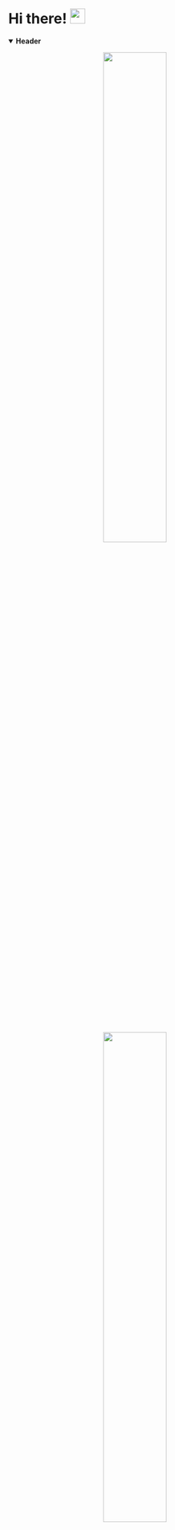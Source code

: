 # Hi there! <img src="https://raw.githubusercontent.com/MartinHeinz/MartinHeinz/master/wave.gif" width="30px">

<details open> <!-- Logo -->
  <summary>
    <b>
      Header
    </b>
  </summary>

  <p align="center">
    <img height="50%" width="auto" playbackrate="2.0" src="https://steamuserimages-a.akamaihd.net/ugc/1014941863325372528/1C8FEAB0D57AF71E5FAD7F2A62828144E278DF92/?imw=5000&imh=5000&ima=fit&impolicy=Letterbox&imcolor=%23000000&letterbox=false"/>
    <img height="50%" width="auto" src="https://steamuserimages-a.akamaihd.net/ugc/1014941863325376212/366D92BE622176D1EF9CD4E9853016FBDCC0528B/?imw=5000&imh=5000&ima=fit&impolicy=Letterbox&imcolor=%23000000&letterbox=false"/>
  </p>
</details>

##       📊 GitHub:

<details open> <!-- GitHub Stats -->
  <summary>
    <b>
      &#x1f4c8; GitHub Stats:
    </b>
  </summary>
  <!-- 
  &theme=radical&border_radius=15&hide_border=true
  theme: radical or tokyonight 
  https://github.com/anuraghazra/github-readme-stats/blob/master/themes/README.md
  -->
  <p align="center">
    <img height="50%" width="auto" src ="https://github-readme-stats.vercel.app/api?username=t0w0ru&include_all_commits=true&count_private=true&show_icons=true&theme=radical&border_radius=15&hide_border=true&bg_color=FFFFFF00"/>
    <img height="100%" width="auto" src ="https://github-readme-stats.vercel.app/api/top-langs/?username=t0w0ru&theme=radical&border_radius=15&hide_border=true&hide=makefile&langs_count=3&bg_color=FFFFFF00"/>
  </p>
  
  <p align="center">
    <img src ="https://github-readme-streak-stats.herokuapp.com?user=t0w0ru&theme=radical&border_radius=15&hide_border=true&background=FFFFFF00">
  </p>
  <!-- displays a repository
  ![Repo Card](https://github-readme-stats.vercel.app/api/pin/?username=t0w0ru&repo=mct_discord_led&show_owner=false&theme=radical&border_radius=15&hide_border=true)
  -->
</details>


<details open> <!-- Projects/Contributions -->
  <summary>
    <b>
      📂 Some Projects I worked on:
    </b>
  </summary>
  <!-- ## 📂 Some Projects I worked on: -->
  <p align="center">
    <img height="auto" width="auto" src="https://github-readme-stats.vercel.app/api/pin/?username=t0w0ru&repo=MCT-Discordbot-controlled-LEDs&show_owner=false&theme=radical&border_radius=15&hide_border=true">
    <img height="auto" width="auto" src="https://github-readme-stats.vercel.app/api/pin/?username=microsoft&repo=Microsoft365DSC&show_owner=false&theme=radical&border_radius=15&hide_border=true">
  </p>
  <p align="center">
    <img height="50%" width="auto" src="https://github-readme-stats.vercel.app/api/pin/?username=t0w0ru&repo=mon&show_owner=false&theme=radical&border_radius=15&hide_border=true">
    <img height="50%" width="auto" src="https://github-readme-stats.vercel.app/api/pin/?username=t0w0ru&repo=largescaleitandcloudcomputing&show_owner=false&theme=radical&border_radius=15&hide_border=true">
  </p>
</details>

##       ⚙ Applications and Data:
<details>
  <summary>
    <i>
      Programming Languages:
    </i>
  </summary>
  
  | Programming Languages |
  | :-- |
  | <img height="18" width="18" src="https://cdn.jsdelivr.net/npm/simple-icons@v7/icons/angelscript.svg" /> AngelScript |
  | <img height="18" width="18" src="https://cdn.jsdelivr.net/npm/simple-icons@v7/icons/c.svg" /> Objective-C |
  | <img height="18" width="18" src="https://cdn.jsdelivr.net/npm/simple-icons@v7/icons/csharp.svg" /> C# |
  | <img height="18" width="18" src="https://cdn.jsdelivr.net/npm/simple-icons@v7/icons/cplusplus.svg" /> C++ |
  | <img height="18" width="18" src="https://cdn.jsdelivr.net/npm/simple-icons@v7/icons/chaiscript.svg" /> ChaiScript |
  | <img height="18" width="18" src="https://cdn.jsdelivr.net/npm/simple-icons@v6/icons/java.svg" /> Java |
  | <img height="18" width="18" src="https://cdn.jsdelivr.net/npm/simple-icons@v7/icons/javascript.svg" /> JavaScript |
  | <img height="18" width="18" src="https://cdn.jsdelivr.net/npm/simple-icons@v7/icons/lua.svg" /> Lua |
  | <img height="18" width="18" src="https://cdn.jsdelivr.net/npm/simple-icons@v7/icons/dotnet.svg" /> .NET |
  | <img height="18" width="18" src="https://cdn.jsdelivr.net/npm/simple-icons@v7/icons/perl.svg" /> Perl |
  | <img height="18" width="18" src="https://cdn.jsdelivr.net/npm/simple-icons@v7/icons/php.svg" /> PHP |
  | <img height="18" width="18" src="https://cdn.jsdelivr.net/npm/simple-icons@v7/icons/powershell.svg" /> PowerShell |
  | <img height="18" width="18" src="https://cdn.jsdelivr.net/npm/simple-icons@v7/icons/rust.svg" /> Rust |
  | <img height="18" width="18" src="https://cdn.jsdelivr.net/npm/simple-icons@v7/icons/typescript.svg" /> TypeScript |
</details>

<details>
  <summary>
    <i>
      Stylesheet Languages:
    </i>
  </summary>

  | Stylesheet Languages |
  | :-- |
  | <img height="18" width="18" src="https://cdn.jsdelivr.net/npm/simple-icons@v7/icons/css3.svg" /> CSS |
  | <img height="18" width="18" src="https://cdn.jsdelivr.net/npm/simple-icons@v7/icons/sass.svg" /> Sass/SCSS |
</details>
  
<details>
  <summary>
    <i>
      Markup Languages:
    </i>
  </summary>
  
  | Markup Languages |
  | :-- |
  | <img height="18" width="18" src="https://cdn.jsdelivr.net/npm/simple-icons@v7/icons/html5.svg" /> HTML |
  | <img height="18" width="18" src="https://cdn.jsdelivr.net/npm/simple-icons@v7/icons/latex.svg" /> LaTeX |
  | <img height="18" width="18" src="https://cdn.jsdelivr.net/npm/simple-icons@v7/icons/markdown.svg" /> Markdown |
  | <img height="18" width="18" src="https://cdn.jsdelivr.net/npm/simple-icons@v7/icons/svg.svg" /> SVG |
  | <img height="18" width="18" src="https://cdn.jsdelivr.net/npm/simple-icons@v6/icons/xml.svg" /> XML |
  | <img height="18" width="18" src="https://cdn.jsdelivr.net/npm/simple-icons@v7/icons/xaml.svg" /> XAML |
  | <img height="18" width="18" src="https://cdn.jsdelivr.net/npm/simple-icons@v6/icons/yaml.svg" /> YAML |
</details>

<details>
  <summary>
    <i>
      Operating Systems:
    </i>
  </summary>
  
  | Operating Systems |
  | :-- |
  | <img height="18" width="18" src="https://cdn.jsdelivr.net/npm/simple-icons@v7/icons/windows.svg" /> Windows 10|
  | <img height="18" width="18" src="https://cdn.jsdelivr.net/npm/simple-icons@v7/icons/android.svg" /> Android 11|
  | <img height="18" width="18" src="https://cdn.jsdelivr.net/npm/simple-icons@v7/icons/archlinux.svg" /> Arch Linux|
</details>

<details>
  <summary>
    <i>
      Databanks & Databank-Management-Systems:
    </i>
  </summary>
  
  | DBMS & Databanks |
  | :-- |
  | <img height="18" width="18" src="https://cdn.jsdelivr.net/npm/simple-icons@v7/icons/azurecosmosdb.svg" /> Azure Cosmos DB |
  | <img height="18" width="18" src="https://cdn.jsdelivr.net/npm/simple-icons@v7/icons/mariadb.svg" /> MariaDB |
  | <img height="18" width="18" src="https://cdn.jsdelivr.net/npm/simple-icons@v7/icons/mongodb.svg" /> MongoDB |
  | <img height="18" width="18" src="https://cdn.jsdelivr.net/npm/simple-icons@v7/icons/mysql.svg" /> MySQL |
  | <img height="18" width="18" src="https://cdn.jsdelivr.net/npm/simple-icons@v7/icons/xampp.svg" /> XAMPP |
</details>
  
<details>
  <summary>
    <i>
      Operating Systems:
    </i>
  </summary>
  
  | Other Competences |
  | :-- |
  | <img height="18" width="18" src="https://cdn.jsdelivr.net/npm/simple-icons@v7/icons/microsoftazure.svg" /> Azure |
  | <img height="18" width="18" src="https://cdn.jsdelivr.net/npm/simple-icons@v7/icons/azurefunctions.svg" /> Azure Functions |
  | <img height="18" width="18" src="https://cdn.jsdelivr.net/npm/simple-icons@v7/icons/cloudflare.svg" /> CloudFlare |
  | <img height="18" width="18" src="https://cdn.jsdelivr.net/npm/simple-icons@v7/icons/powerapps.svg" /> MS Power Apps |
  | <img height="18" width="18" src="https://cdn.jsdelivr.net/npm/simple-icons@v7/icons/powerautomate.svg" /> MS Power Automate |
  | <img height="18" width="18" src="https://cdn.jsdelivr.net/npm/simple-icons@v7/icons/unity.svg" /> Unity |
  | <img height="18" width="18" src="https://cdn.jsdelivr.net/npm/simple-icons@v7/icons/unrealengine.svg" /> Unreal Engine |
</details>
  
## 🔧 Utilities:
<details>
  <summary>
    <i>
      Payment Providers:
    </i>
  </summary>

  | Payment Providers |
  | :-- |
  | <img height="18" width="18" src="https://cdn.jsdelivr.net/npm/simple-icons@v7/icons/paypal.svg" /> Paypal |
  | <img height="18" width="18" src="https://cdn.jsdelivr.net/npm/simple-icons@v7/icons/stripe.svg" /> Stripe |
</details>

<details>
  <summary>
    <i>
      Analytics:
    </i>
  </summary>
  
  | Analytics |
  | :-- |
  | <img height="18" width="18" src="https://cdn.jsdelivr.net/npm/simple-icons@v7/icons/googleanalytics.svg" /> Google Analytics |
  | <img height="18" width="18" src="https://cdn.jsdelivr.net/npm/simple-icons@v7/icons/powerbi.svg" /> MS Power BI |
</details>
  
<details>
  <summary>
    <i>
      Other utilities:
    </i>
  </summary>
  
  | Other Utils |
  | :-- |
  | <img height="18" width="18" src="https://cdn.jsdelivr.net/npm/simple-icons@v7/icons/microsoftonenote.svg" /> OneNote |
  | <img height="18" width="18" src="https://cdn.jsdelivr.net/npm/simple-icons@v7/icons/postman.svg" /> PostMan |
</details>
  
## 🛠 DevOps:
<details>
  <summary>
    <i>
      Version Control:
    </i>
  </summary>

  | Version Control |
  | :-- |
  | <img height="18" width="18" src="https://cdn.jsdelivr.net/npm/simple-icons@v7/icons/azuredevops.svg" /> Azure DevOps |
  | <img height="18" width="18" src="https://cdn.jsdelivr.net/npm/simple-icons@v7/icons/git.svg" /> Git |
  | <img height="18" width="18" src="https://cdn.jsdelivr.net/npm/simple-icons@v7/icons/github.svg" /> GitHub |
  | <img height="18" width="18" src="https://cdn.jsdelivr.net/npm/simple-icons@v7/icons/gitlab.svg" /> GitLab |
</details>

<details>
  <summary>
    <i>
      Development Environments:
    </i>
  </summary>

  | IDE / Editors |
  | :-- |
  | <img height="18" width="18" src="https://cdn.jsdelivr.net/npm/simple-icons@v7/icons/visualstudio.svg" /> Visual Studio 2022 |
  | <img height="18" width="18" src="https://cdn.jsdelivr.net/npm/simple-icons@v7/icons/visualstudiocode.svg" /> Visual Studio Code |
  | <img height="18" width="18" src="https://cdn.jsdelivr.net/npm/simple-icons@v7/icons/clion.svg" /> CLion |
  | <img height="18" width="18" src="https://cdn.jsdelivr.net/npm/simple-icons@v7/icons/clion.svg" /> CLion |
  | <img height="18" width="18" src="https://cdn.jsdelivr.net/npm/simple-icons@v7/icons/vim.svg" /> Vim |
</details>
  
<details>
  <summary>
    <i>
      Testing Frameworks:
    </i>
  </summary>

  | Testing Frameworks |
  | :-- |
  | <img height="18" width="18" src="https://cdn.jsdelivr.net/npm/simple-icons@v7/icons/junit5.svg" /> JUnit |
  | <img height="18" width="18" src="https://cdn.jsdelivr.net/npm/simple-icons@v7/icons/jest.svg" /> Jest |
</details>

<details>
  <summary>
    <i>
      Other Services:
    </i>
  </summary>

  | Other Services |
  | :-- |
  | <img height="18" width="18" src="https://cdn.jsdelivr.net/npm/simple-icons@v7/icons/applicationinsights.svg" /> Azure Application Insights |
  | <img height="18" width="18" src="https://cdn.jsdelivr.net/npm/simple-icons@v7/icons/azurepipelines.svg" /> Azure Pipelines |
  | <img height="18" width="18" src="https://cdn.jsdelivr.net/npm/simple-icons@v7/icons/docker.svg" /> Docker |
</details>
    
## 💼 Business Tools:
<details>
  <summary>
    <i>
      User Interface/Experience Design:
    </i>
  </summary>

  | UI / UX |
  | :-- |
  | <img height="18" width="18" src="https://cdn.jsdelivr.net/npm/simple-icons@v7/icons/adobeaftereffects.svg" /> Adobe After Effects |
  | <img height="18" width="18" src="https://cdn.jsdelivr.net/npm/simple-icons@v7/icons/adobeillustrator.svg" /> Adobe Illustrator |
  | <img height="18" width="18" src="https://cdn.jsdelivr.net/npm/simple-icons@v7/icons/adobepremierepro.svg" /> Adobe Premiere Pro |
  | <img height="18" width="18" src="https://cdn.jsdelivr.net/npm/simple-icons@v7/icons/adobexd.svg" /> Adobe XD |
  | <img height="18" width="18" src="https://cdn.jsdelivr.net/npm/simple-icons@v7/icons/figma.svg" /> Figma |
  | <img height="18" width="18" src="https://cdn.jsdelivr.net/npm/simple-icons@v7/icons/vegaspro.svg" /> VEGAS Pro 19 |
</details>

<details>
  <summary>
    <i>
      Other:
    </i>
  </summary>

  | Other |
  | :-- |
  | <img height="18" width="18" src="https://cdn.jsdelivr.net/npm/simple-icons@v7/icons/discord.svg" /> Discord |
  | <img height="18" width="18" src="https://cdn.jsdelivr.net/npm/simple-icons@v7/icons/googleadsense.svg" /> Google AdSense |
  | <img height="18" width="18" src="https://cdn.jsdelivr.net/npm/simple-icons@v7/icons/zenhub.svg" /> ZenHub |
</details>
  
  
  


